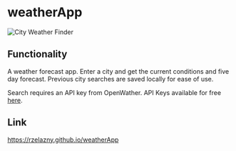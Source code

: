 # weatherApp

![City Weather Finder](https://github.com/rzelazny/weatherApp/blob/main/assets/images/weatherApp.png)

## Functionality
A weather forecast app. Enter a city and get the current conditions and five day forecast. Previous city searches are saved locally for ease of use. 

Search requires an API key from OpenWather. API Keys available for free [here](https://openweathermap.org/api).

## Link
https://rzelazny.github.io/weatherApp
